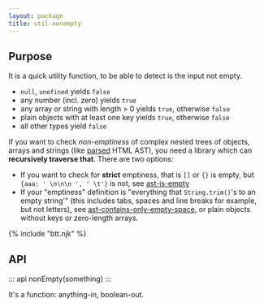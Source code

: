 ```yaml
---
layout: package
title: util-nonempty
---
```


## Purpose

It is a quick utility function, to be able to detect is the input not empty.

- `null`, `unefined` yields `false`
- any number (incl. zero) yields `true`
- any array or string with length > 0 yields `true`, otherwise `false`
- plain objects with at least one key yields `true`, otherwise `false`
- all other types yield `false`

If you want to check _non-emptiness_ of complex nested trees of objects, arrays and strings (like [parsed](/os/codsen-parser/) HTML AST), you need a library which can **recursively traverse that**. There are two options:

- If you want to check for **strict** emptiness, that is `[]` or `{}` is empty, but `{aaa: ' \n\n\n ', ' \t'}` is not, see [ast-is-empty](/os/ast-is-empty)
- If your "emptiness" definition is "everything that `String.trim()`'s to an empty string'" (this includes tabs, spaces and line breaks for example, but not letters), see [ast-contains-only-empty-space](/os/ast-contains-only-empty-space), or plain objects without keys or zero-length arrays.

{% include "btt.njk" %}

## API

::: api
nonEmpty(something)
:::

It's a function: anything-in, boolean-out.

